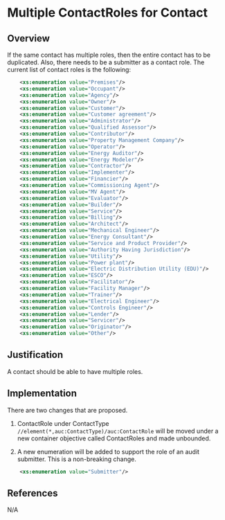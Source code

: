 # Multiple ContactRoles for Contact

## Overview

If the same contact has multiple roles, then the entire contact has to be duplicated. Also, there needs to be a submitter as a contact role. The current list of contact roles is the following:

```xml
    <xs:enumeration value="Premises"/>
    <xs:enumeration value="Occupant"/>
    <xs:enumeration value="Agency"/>
    <xs:enumeration value="Owner"/>
    <xs:enumeration value="Customer"/>
    <xs:enumeration value="Customer agreement"/>
    <xs:enumeration value="Administrator"/>
    <xs:enumeration value="Qualified Assessor"/>
    <xs:enumeration value="Contributor"/>
    <xs:enumeration value="Property Management Company"/>
    <xs:enumeration value="Operator"/>
    <xs:enumeration value="Energy Auditor"/>
    <xs:enumeration value="Energy Modeler"/>
    <xs:enumeration value="Contractor"/>
    <xs:enumeration value="Implementer"/>
    <xs:enumeration value="Financier"/>
    <xs:enumeration value="Commissioning Agent"/>
    <xs:enumeration value="MV Agent"/>
    <xs:enumeration value="Evaluator"/>
    <xs:enumeration value="Builder"/>
    <xs:enumeration value="Service"/>
    <xs:enumeration value="Billing"/>
    <xs:enumeration value="Architect"/>
    <xs:enumeration value="Mechanical Engineer"/>
    <xs:enumeration value="Energy Consultant"/>
    <xs:enumeration value="Service and Product Provider"/>
    <xs:enumeration value="Authority Having Jurisdiction"/>
    <xs:enumeration value="Utility"/>
    <xs:enumeration value="Power plant"/>
    <xs:enumeration value="Electric Distribution Utility (EDU)"/>
    <xs:enumeration value="ESCO"/>
    <xs:enumeration value="Facilitator"/>
    <xs:enumeration value="Facility Manager"/>
    <xs:enumeration value="Trainer"/>
    <xs:enumeration value="Electrical Engineer"/>
    <xs:enumeration value="Controls Engineer"/>
    <xs:enumeration value="Lender"/>
    <xs:enumeration value="Servicer"/>
    <xs:enumeration value="Originator"/>
    <xs:enumeration value="Other"/>
```

## Justification

A contact should be able to have multiple roles.


## Implementation

There are two changes that are proposed. 

1. ContactRole under ContactType `//element(*,auc:ContactType)/auc:ContactRole` will be moved under a new container objective called ContactRoles and made unbounded.

2. A new enumeration will be added to support the role of an audit submitter. This is a non-breaking change.
```xml
	<xs:enumeration value="Submitter"/>
```

## References

N/A

